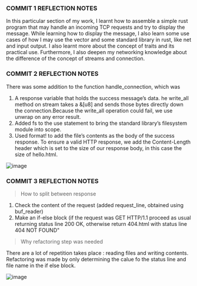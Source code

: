 ### COMMIT 1 REFLECTION NOTES

In this particular section of my work, I learnt how to assemble a simple rust program
that may handle an incoming TCP requests and try to display the message. While learning
how to display the message, I also learn some use cases of how I may use the vector and 
some standard library in rust, like net and input output. I also learnt more about the 
concept of traits and its practical use. Furthermore, I also deepen my networking knowledge
about the difference of the concept of streams and connection.

### COMMIT 2 REFLECTION NOTES

There was some addition to the function handle_connection, which was

1. A response variable that holds the success message’s data. he write_all method on stream takes a &[u8] and sends those bytes directly down the connection.Because the write_all operation could fail, we use unwrap on any error result.
2. Added fs to the use statement to bring the standard library’s filesystem module into scope.
3. Used format! to add the file’s contents as the body of the success response. To ensure a valid HTTP response, we add the Content-Length header which is set to the size of our response body, in this case the size of hello.html.

![image](https://github.com/Nabilcodes/hello/assets/71275597/800a45b1-ea18-4634-a48d-e4a37b7445d9)

### COMMIT 3 REFLECTION NOTES

> How to split between response

1. Check the content of the request (added request_line, obtained using buf_reader)
2. Make an if-else block (if the request was GET HTTP/1.1 proceed as usual returning status line 200 OK, otherwise return 404.html with status line 404 NOT FOUND"

> Why refactoring step was needed

There are a lot of repetition takes place : reading files and writing contents.
Refactoring was made by only determining the calue fo the status line and file name in the if else block.

![image](https://github.com/Nabilcodes/hello/assets/71275597/f7bc132a-966c-416b-b49f-439efd8ffe9d)

